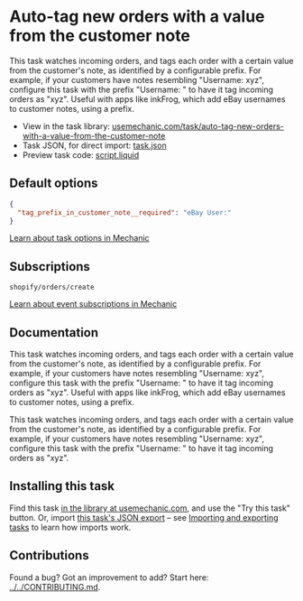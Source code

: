 # Auto-tag new orders with a value from the customer note

This task watches incoming orders, and tags each order with a certain value from the customer's note, as identified by a configurable prefix. For example, if your customers have notes resembling "Username: xyz", configure this task with the prefix "Username: " to have it tag incoming orders as "xyz". Useful with apps like inkFrog, which add eBay usernames to customer notes, using a prefix.

* View in the task library: [usemechanic.com/task/auto-tag-new-orders-with-a-value-from-the-customer-note](https://usemechanic.com/task/auto-tag-new-orders-with-a-value-from-the-customer-note)
* Task JSON, for direct import: [task.json](../../tasks/auto-tag-new-orders-with-a-value-from-the-customer-note.json)
* Preview task code: [script.liquid](./script.liquid)

## Default options

```json
{
  "tag_prefix_in_customer_note__required": "eBay User:"
}
```

[Learn about task options in Mechanic](https://docs.usemechanic.com/article/471-task-options)

## Subscriptions

```liquid
shopify/orders/create
```

[Learn about event subscriptions in Mechanic](https://docs.usemechanic.com/article/408-subscriptions)

## Documentation

This task watches incoming orders, and tags each order with a certain value from the customer's note, as identified by a configurable prefix. For example, if your customers have notes resembling "Username: xyz", configure this task with the prefix "Username: " to have it tag incoming orders as "xyz". Useful with apps like inkFrog, which add eBay usernames to customer notes, using a prefix.

This task watches incoming orders, and tags each order with a certain value from the customer's note, as identified by a configurable prefix. For example, if your customers have notes resembling "Username: xyz", configure this task with the prefix "Username: " to have it tag incoming orders as "xyz".

## Installing this task

Find this task [in the library at usemechanic.com](https://usemechanic.com/task/auto-tag-new-orders-with-a-value-from-the-customer-note), and use the "Try this task" button. Or, import [this task's JSON export](../../tasks/auto-tag-new-orders-with-a-value-from-the-customer-note.json) – see [Importing and exporting tasks](https://docs.usemechanic.com/article/505-importing-and-exporting-tasks) to learn how imports work.

## Contributions

Found a bug? Got an improvement to add? Start here: [../../CONTRIBUTING.md](../../CONTRIBUTING.md).
